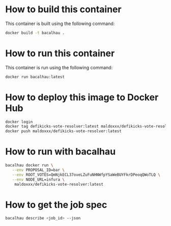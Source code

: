 How to build this container
===========================

This container is built using the following command:

```bash
docker build -t bacalhau .
```

How to run this container
=========================
This container is run using the following command:

```bash 
docker run bacalhau:latest
```

How to deploy this image to Docker Hub
======================================

```bash
docker login
docker tag defikicks-vote-resolver:latest maldoxxx/defikicks-vote-resolver:latest
docker push maldoxxx/defikicks-vote-resolver:latest
```

How to run with bacalhau
=========================

```bash
bacalhau docker run \
   --env PROPOSAL_ID=bar \
   --env ROOT_VOTES=QmNjkECL37oveLZuFuNHNWfpYSaWeBUYFkrDPeoqQWoTLQ \
   --env NODE_URL=infura \
    maldoxxx/defikicks-vote-resolver:latest
```

How to get the job spec
=======================

```bash
bacalhau describe <job_id> --json
```